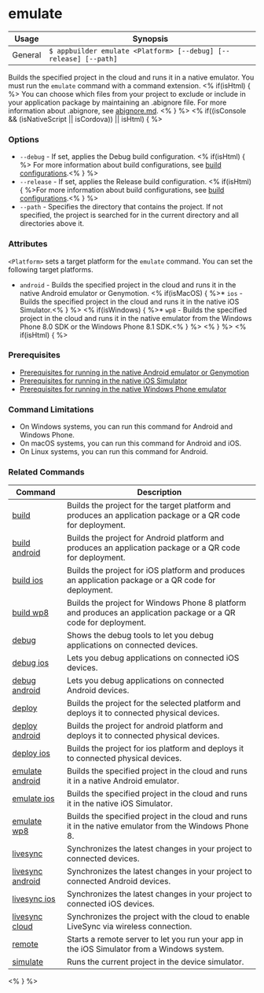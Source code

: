 emulate
==========

Usage | Synopsis
------|-------
General | `$ appbuilder emulate <Platform> [--debug] [--release] [--path]`

Builds the specified project in the cloud and runs it in a native emulator. You must run the `emulate` command with a command extension.
<% if(isHtml) { %>
You can choose which files from your project to exclude or include in your application package by maintaining an .abignore file. For more information about .abignore, see [abignore.md](https://github.com/Icenium/icenium-cli/blob/release/ABIGNORE.md).
<% } %>
<% if((isConsole && (isNativeScript || isCordova)) || isHtml) { %>
### Options
* `--debug` - If set, applies the Debug build configuration. <% if(isHtml) { %> For more information about build configurations, see [build configurations](http://docs.telerik.com/platform/appbuilder/build-configurations/overview).<% } %>
* `--release` - If set, applies the Release build configuration. <% if(isHtml) { %>For more information about build configurations, see [build configurations](http://docs.telerik.com/platform/appbuilder/build-configurations/overview).<% } %>
* `--path` - Specifies the directory that contains the project. If not specified, the project is searched for in the current directory and all directories above it.

### Attributes
`<Platform>` sets a target platform for the `emulate` command. You can set the following target platforms.
* `android` - Builds the specified project in the cloud and runs it in the native Android emulator or Genymotion.
<% if(isMacOS) { %>* `ios` - Builds the specified project in the cloud and runs it in the native iOS Simulator.<% } %> 
<% if(isWindows) { %>* `wp8` - Builds the specified project in the cloud and runs it in the native emulator from the Windows Phone 8.0 SDK or the Windows Phone 8.1 SDK.<% } %> 
<% } %>
<% if(isHtml) { %> 
### Prerequisites

* [Prerequisites for running in the native Android emulator or Genymotion](http://docs.telerik.com/platform/appbuilder/testing-your-app/running-in-emulators/android-emulator#prerequisites)
* [Prerequisites for running in the native iOS Simulator](http://docs.telerik.com/platform/appbuilder/testing-your-app/running-in-emulators/ios-emulator)
* [Prerequisites for running in the native Windows Phone emulator](http://docs.telerik.com/platform/appbuilder/testing-your-app/running-in-emulators/wp8-emulator)

### Command Limitations

* On Windows systems, you can run this command for Android and Windows Phone.
* On macOS systems, you can run this command for Android and iOS.
* On Linux systems, you can run this command for Android.

### Related Commands

Command | Description
----------|----------
[build](build.html) | Builds the project for the target platform and produces an application package or a QR code for deployment.
[build android](build-android.html) | Builds the project for Android platform and produces an application package or a QR code for deployment.
[build ios](build-ios.html) | Builds the project for iOS platform and produces an application package or a QR code for deployment.
[build wp8](build-wp8.html) | Builds the project for Windows Phone 8 platform and produces an application package or a QR code for deployment.
[debug](debug.html) | Shows the debug tools to let you debug applications on connected devices.
[debug ios](debug-ios.html) | Lets you debug applications on connected iOS devices.
[debug android](debug-android.html) | Lets you debug applications on connected Android devices.
[deploy](deploy.html) | Builds the project for the selected platform and deploys it to connected physical devices.
[deploy android](deploy-android.html) | Builds the project for android platform and deploys it to connected physical devices.
[deploy ios](deploy-ios.html) | Builds the project for ios platform and deploys it to connected physical devices.
[emulate android](emulate-android.html) | Builds the specified project in the cloud and runs it in a native Android emulator.
[emulate ios](emulate-ios.html) | Builds the specified project in the cloud and runs it in the native iOS Simulator.
[emulate wp8](emulate-wp8.html) | Builds the specified project in the cloud and runs it in the native emulator from the Windows Phone 8.
[livesync](livesync.html) | Synchronizes the latest changes in your project to connected devices.
[livesync android](livesync-android.html) | Synchronizes the latest changes in your project to connected Android devices.
[livesync ios](livesync-ios.html) | Synchronizes the latest changes in your project to connected iOS devices.
[livesync cloud](livesync-cloud.html) | Synchronizes the project with the cloud to enable LiveSync via wireless connection.
[remote](remote.html) | Starts a remote server to let you run your app in the iOS Simulator from a Windows system.
[simulate](simulate.html) | Runs the current project in the device simulator.
<% } %>
